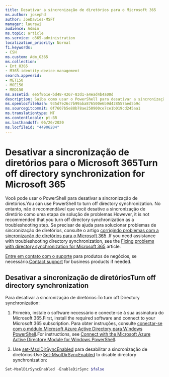 ```yaml
---
title: Desativar a sincronização de diretórios para o Microsoft 365
ms.author: josephd
author: JoeDavies-MSFT
manager: laurawi
audience: Admin
ms.topic: article
ms.service: o365-administration
localization_priority: Normal
f1.keywords:
- CSH
ms.custom: Adm_O365
ms.collection:
- Ent_O365
- M365-identity-device-management
search.appverid:
- MET150
- MOE150
- MED150
ms.assetid: ee5f861e-bd48-4267-83d1-a4ead4b4a00d
description: Saiba como usar o PowerShell para desativar a sincronização de diretórios para o Microsoft 365
ms.openlocfilehash: 935d7e26c7b99aba876500e6b9d428557aed5b9c
ms.sourcegitcommit: 0f7607b5e88b78ae250900ce7ce1b019cd245aa1
ms.translationtype: MT
ms.contentlocale: pt-BR
ms.lasthandoff: 06/26/2020
ms.locfileid: "44906204"
---
```

# <a name="turn-off-directory-synchronization-for-microsoft-365"></a><span data-ttu-id="4b23d-103">Desativar a sincronização de diretórios para o Microsoft 365</span><span class="sxs-lookup"><span data-stu-id="4b23d-103">Turn off directory synchronization for Microsoft 365</span></span>
<span data-ttu-id="4b23d-104">Você pode usar o PowerShell para desativar a sincronização de diretórios.</span><span class="sxs-lookup"><span data-stu-id="4b23d-104">You can use PowerShell to turn off directory synchronization.</span></span> <span data-ttu-id="4b23d-105">No entanto, não é recomendável que você desative a sincronização de diretório como uma etapa de solução de problemas.</span><span class="sxs-lookup"><span data-stu-id="4b23d-105">However, it is not recommended that you turn off directory synchronization as a troubleshooting step.</span></span> <span data-ttu-id="4b23d-106">Se precisar de ajuda para solucionar problemas de sincronização de diretórios, consulte o artigo [corrigindo problemas com a sincronização de diretórios para o Microsoft 365](fix-problems-with-directory-synchronization.md) .</span><span class="sxs-lookup"><span data-stu-id="4b23d-106">If you need assistance with troubleshooting directory synchronization, see the [Fixing problems with directory synchronization for Microsoft 365](fix-problems-with-directory-synchronization.md) article.</span></span> 
  
<span data-ttu-id="4b23d-107">[Entre em contato com o suporte](https://support.office.com/article/32a17ca7-6fa0-4870-8a8d-e25ba4ccfd4b) para produtos de negócios, se necessário.</span><span class="sxs-lookup"><span data-stu-id="4b23d-107">[Contact support](https://support.office.com/article/32a17ca7-6fa0-4870-8a8d-e25ba4ccfd4b) for business products if needed.</span></span>
  
## <a name="turn-off-directory-synchronization"></a><span data-ttu-id="4b23d-108">Desativar a sincronização de diretórios</span><span class="sxs-lookup"><span data-stu-id="4b23d-108">Turn off directory synchronization</span></span>  
<span data-ttu-id="4b23d-109">Para desativar a sincronização de diretórios:</span><span class="sxs-lookup"><span data-stu-id="4b23d-109">To turn off Directory synchronization:</span></span>
  
1. <span data-ttu-id="4b23d-110">Primeiro, instale o software necessário e conecte-se à sua assinatura do Microsoft 365.</span><span class="sxs-lookup"><span data-stu-id="4b23d-110">First, install the required software and connect to your Microsoft 365 subscription.</span></span> <span data-ttu-id="4b23d-111">Para obter instruções, consulte [conectar-se com o módulo Microsoft Azure Active Directory para Windows PowerShell](https://docs.microsoft.com/office365/enterprise/powershell/connect-to-office-365-powershell#connect-with-the-microsoft-azure-active-directory-module-for-windows-powershell).</span><span class="sxs-lookup"><span data-stu-id="4b23d-111">For instructions, see [Connect with the Microsoft Azure Active Directory Module for Windows PowerShell](https://docs.microsoft.com/office365/enterprise/powershell/connect-to-office-365-powershell#connect-with-the-microsoft-azure-active-directory-module-for-windows-powershell).</span></span>
    
2. <span data-ttu-id="4b23d-112">Use [set-MsolDirSyncEnabled](https://go.microsoft.com/fwlink/p/?LinkId=821939) para desabilitar a sincronização de diretórios:</span><span class="sxs-lookup"><span data-stu-id="4b23d-112">Use [Set-MsolDirSyncEnabled](https://go.microsoft.com/fwlink/p/?LinkId=821939) to disable directory synchronization:</span></span> 
    
  ```powershell
  Set-MsolDirSyncEnabled -EnableDirSync $false
  ```
